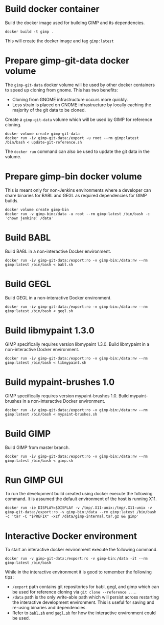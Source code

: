 # Build docker container

Build the docker image used for building GIMP and its dependencies.

    docker build -t gimp .

This will create the docker image and tag `gimp:latest`

# Prepare gimp-git-data docker volume

The `gimp-git-data` docker volume will be used by other docker containers to speed
up cloning from gnome.  This has two benefits:

- Cloning from GNOME infrastructure occurs more quickly.
- Less strain is placed on GNOME infrastructure by locally caching the majority
  of the git data to be cloned.

Create a `gimp-git-data` volume which will be used by GIMP for reference cloning.

    docker volume create gimp-git-data
    docker run -iv gimp-git-data:/export -u root --rm gimp:latest /bin/bash < update-git-reference.sh

The `docker run` command can also be used to update the git data in the volume.

# Prepare gimp-bin docker volume

This is meant only for non-Jenkins environments where a developer can share
binaries for BABL and GEGL as required dependencies for GIMP builds.

    docker volume create gimp-bin
    docker run -v gimp-bin:/data -u root --rm gimp:latest /bin/bash -c 'chown jenkins: /data'

# Build BABL

Build BABL in a non-interactive Docker environment.

    docker run -iv gimp-git-data:/export:ro -v gimp-bin:/data:rw --rm gimp:latest /bin/bash < babl.sh

# Build GEGL

Build GEGL in a non-interactive Docker environment.

    docker run -iv gimp-git-data:/export:ro -v gimp-bin:/data:rw --rm gimp:latest /bin/bash < gegl.sh

# Build libmypaint 1.3.0

GIMP specifically requires version libmypaint 1.3.0.  Build libmypaint in a
non-interactive Docker environment.

    docker run -iv gimp-git-data:/export:ro -v gimp-bin:/data:rw --rm gimp:latest /bin/bash < libmypaint.sh

# Build mypaint-brushes 1.0

GIMP specifically requires version mypaint-brushes 1.0.  Build mypaint-brushes
in a non-interactive Docker environment.

    docker run -iv gimp-git-data:/export:ro -v gimp-bin:/data:rw --rm gimp:latest /bin/bash < mypaint-brushes.sh

# Build GIMP

Build GIMP from master branch.

    docker run -iv gimp-git-data:/export:ro -v gimp-bin:/data:rw --rm gimp:latest /bin/bash < gimp.sh

# Run GIMP GUI

To run the development build created using docker execute the following command.
It is assumed the default environment of the host is running X11.

    docker run -ie DISPLAY=$DISPLAY -v /tmp/.X11-unix:/tmp/.X11-unix -v gimp-git-data:/export:ro -v gimp-bin:/data --rm gimp:latest /bin/bash -c 'tar -C "$PREFIX" -xzf /data/gimp-internal.tar.gz && gimp'

# Interactive Docker environment

To start an interactive docker environment execute the following command.

    docker run -v gimp-git-data:/export:ro -v gimp-bin:/data -it --rm gimp:latest /bin/bash

While in the interactive environment it is good to remember the following tips:

- `/export` path contains git repositories for babl, gegl, and gimp which can be
  used for reference cloning via `git clone --reference ...`.
- `/data` path is the only write-able path which will persist across restarting
  the interactive development environment.  This is useful for saving and
  re-using binaries and dependencies.
- Refer to [`babl.sh`](babl.sh) and [`gegl.sh`](gegl.sh) for how the interactive
  environment could be used.
